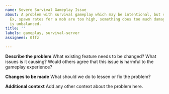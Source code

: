 ```yaml
---
name: Severe Survival Gameplay Issue
about: A problem with survival gameplay which may be intentional, but should be reconsidered.
  Ex, spawn rates for a mob are too high, something does too much damage, some item
  is unbalanced.
title: ''
labels: gameplay, survival-server
assignees: 0ffz

---
```


**Describe the problem**
What existing feature needs to be changed? What issues is it causing? Would others agree that this issue is harmful to the gameplay experience?

**Changes to be made**
What should we do to lessen or fix the problem?

**Additional context**
Add any other context about the problem here.

